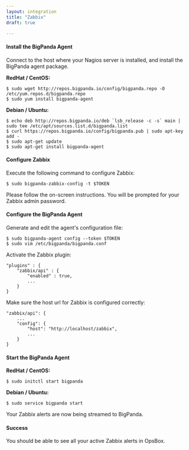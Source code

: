 ```yaml
---
layout: integration 
title: "Zabbix"
draft: true

---
```


#### Install the BigPanda Agent
Connect to the host where your Nagios server is installed, and install the BigPanda agent package.

**RedHat / CentOS:**

    $ sudo wget http://repos.bigpanda.io/config/bigpanda.repo -O /etc/yum.repos.d/bigpanda.repo
    $ sudo yum install bigpanda-agent

**Debian / Ubuntu:**

    $ echo deb http://repos.bigpanda.io/deb `lsb_release -c -s` main | sudo tee /etc/apt/sources.list.d/bigpanda.list
    $ curl https://repos.bigpanda.io/config/bigpanda.pub | sudo apt-key add -
    $ sudo apt-get update
    $ sudo apt-get install bigpanda-agent

<!-- section-separator -->

#### Configure Zabbix
Execute the following command to configure Zabbix:

	$ sudo bigpanda-zabbix-config -t $TOKEN

Please follow the on-screen instructions.
You will be prompted for your Zabbix admin password.

<!-- section-separator -->

#### Configure the BigPanda Agent
Generate and edit the agent's configuration file:

    $ sudo bigpanda-agent config --token $TOKEN
    $ sudo vim /etc/bigpanda/bigpanda.conf

Activate the Zabbix plugin:

	"plugins" : {
		"zabbix/api" : {
			"enabled" : true,
			...
		}
	}


Make sure the host url for Zabbix is configured correctly:

	"zabbix/api": {
		...
		"config": {
			"host": "http://localhost/zabbix",
			...
		}
	}
	

#### Start the BigPanda Agent

**RedHat / CentOS:**

    $ sudo initctl start bigpanda

**Debian / Ubuntu:**

    $ sudo service bigpanda start

Your Zabbix alerts are now being streamed to BigPanda.

<!-- section-separator -->

#### Success
You should be able to see all your active Zabbix alerts in OpsBox.
